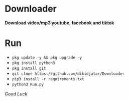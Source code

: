 # Downloader
**Download video/mp3 youtube, facebook and tiktok**
# Run
- `pkg update -y && pkg upgrade -y`
- `pkg install python3`
- `pkg install git`
- `git clone https://github.com/dikidjatar/Downloader`
- `pip3 install -r requirements.txt`
- `python3 Run.py`

*Good Luck*